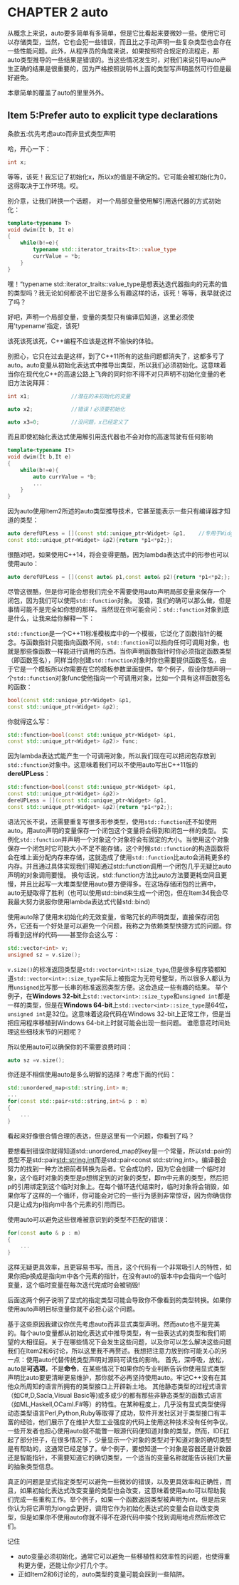# CHAPTER 2 auto

从概念上来说，auto要多简单有多简单，但是它比看起来要微妙一些。使用它可以存储类型，当然，它也会犯一些错误，而且比之手动声明一些复杂类型也会存在一些性能问题。此外，从程序员的角度来说，如果按照符合规定的流程走，那auto类型推导的一些结果是错误的。当这些情况发生时，对我们来说引导auto产生正确的结果是很重要的，因为严格按照说明书上面的类型写声明虽然可行但是最好避免。

本章简单的覆盖了auto的里里外外。

## Item 5:Prefer auto to explicit type declarations
条款五:优先考虑auto而非显式类型声明

哈，开心一下：

````cpp
int x;
````
等等，该死！我忘记了初始化x，所以x的值是不确定的。它可能会被初始化为0，这得取决于工作环境。哎。

别介意，让我们转换一个话题， 对一个局部变量使用解引用迭代器的方式初始化：
````cpp
template<typename T>
void dwim(It b, It e)
{
	while(b!=e){
		typename std::iterator_traits<It>::value_type
		currValue = *b;
	}
}
````

嘿！“typename std::iterator_traits<It>::value_type是想表达迭代器指向的元素的值的类型吗？我无论如何都说不出它是多么有趣这样的话，该死！等等，我早就说过了吗？

好吧，声明一个局部变量，变量的类型只有编译后知道，这里必须使用'typename'指定，该死!

该死该死该死，C++编程不应该是这样不愉快的体验。

别担心，它只在过去是这样，到了C++11所有的这些问题都消失了，这都多亏了auto。auto变量从初始化表达式中推导出类型，所以我们必须初始化。这意味着当你在现代化C++的高速公路上飞奔的同时你不得不对只声明不初始化变量的老旧方法说拜拜：
````cpp
int x1;				//潜在的未初始化的变量
	
auto x2;			//错误！必须要初始化

auto x3=0;			//没问题，x已经定义了
````
而且即使初始化表达式使用解引用迭代器也不会对你的高速驾驶有任何影响
````cpp
template<typename It>
void dwim(It b,It e)
{
	while(b!=e){
		auto currValue = *b;
		...
	}
}
````
因为auto使用Item2所述的auto类型推导技术，它甚至能表示一些只有编译器才知道的类型：
````cpp
auto derefUPLess = [](const std::unique_ptr<Widget> &p1,	//专用于Widget类型的比较函数
const std::unique_ptr<Widget> &p2){return *p1<*p2;};
````
很酷对吧，如果使用C++14，将会变得更酷，因为lambda表达式中的形参也可以使用auto：
````cpp
auto derefUPLess = [](const auto& p1,const auto& p2){return *p1<*p2;};
````
尽管这很酷，但是你可能会想我们完全不需要使用auto声明局部变量来保存一个闭包，因为我们可以使用`std::function`对象。
没错，我们的确可以那么做，但是事情可能不是完全如你想的那样。当然现在你可能会问：`std::function`对象到底是什么，让我来给你解释一下：


`std::function`是一个C++11标准模板库中的一个模板，它泛化了函数指针的概念。与函数指针只能指向函数不同，`std::function`可以指向任何可调用对象，也就是那些像函数一样能进行调用的东西。当你声明函数指针时你必须指定函数类型（即函数签名），同样当你创建`std::function`对象时你也需要提供函数签名，由于它是一个模板所以你需要在它的模板参数里面提供。举个例子，假设你想声明一个`std::function`对象func使他指向一个可调用对象，比如一个具有这样函数签名的函数：
````cpp
bool(const std::unique_ptr<Widget> &p1,
const std::unique_ptr<Widget> &p2);
````
你就得这么写：
````cpp
std::function<bool(const std::unique_ptr<Widget> &p1,
const std::unique_ptr<Widget> &p2)> func;
````
因为lambda表达式能产生一个可调用对象，所以我们现在可以把闭包存放到`std::function`对象中。这意味着我们可以不使用auto写出C++11版的**dereUPLess**：
````cpp
std::function<bool(const std::unique_ptr<Widget> &p1,
const std::unique_ptr<Widget> &p2)>
dereUPLess = [](const std::unique_ptr<Widget> &p1,
const std::unique_ptr<Widget> &p2){return *p1<*p2;};
````
语法冗长不说，还需要重复写很多形参类型，使用`std::function`还不如使用auto。用auto声明的变量保存一个闭包这个变量将会得到和闭包一样的类型。
实例化`std::function`并声明一个对象这个对象将会有固定的大小。当使用这个对象保存一个闭包时它可能大小不足不能存储，这个时候`std::function`的构造函数将会在堆上面分配内存来存储，这就造成了使用`std::function`比auto会消耗更多的内存。并且通过具体实现我们得知通过std::function调用一个闭包几乎无疑比auto声明的对象调用要慢。
换句话说，std::function方法比auto方法要更耗空间且更慢，并且比起写一大堆类型使用auto要方便得多。在这场存储闭包的比赛中，auto无疑取得了胜利（也可以使用std::bind来生成一个闭包，但在Item34我会尽我最大努力说服你使用lambda表达式代替std::bind)

使用auto除了使用未初始化的无效变量，省略冗长的声明类型，直接保存闭包外，它还有一个好处是可以避免一个问题，我称之为依赖类型快捷方式的问题。你将看到这样的代码——甚至你会这么写：
````cpp
std::vector<int> v;
unsigned sz = v.size();
````
`v.size()`的标准返回类型是`std::vector<int>::size_type`,但是很多程序猿都知道`std::vector<int>::size_type`实际上被指定为无符号整型，所以很多人都认为用`unsigned`比写那一长串的标准返回类型方便。这会造成一些有趣的结果。
举个例子，在**Windows 32-bit**上`std::vector<int>::size_type`和`unsigned int`都是一样的类型，但是在**Windows 64-bit**上`std::vector<int>::size_type`是64位，`unsigned int`是32位。这意味着这段代码在Windows 32-bit上正常工作，但是当把应用程序移植到Windows 64-bit上时就可能会出现一些问题。
谁愿意花时间处理这些细枝末节的问题呢？

所以使用auto可以确保你的不需要浪费时间：
````cpp
auto sz =v.size();
````
你还是不相信使用auto是多么明智的选择？考虑下面的代码：
````cpp
std::unordered_map<std::string,int> m;
...
for(const std::pair<std::string,int>& p : m)
{
	...
}
````
看起来好像很合情合理的表达，但是这里有一个问题，你看到了吗？

要想看到错误你就得知道std::unordered_map的key是一个常量，所以std::pair的类型不是std::pair<std::string,int>而是std::pair<const std::string,int>。编译器会努力的找到一种方法把前者转换为后者。它会成功的，因为它会创建一个临时对象，这个临时对象的类型是p想绑定到的对象的类型，即m中元素的类型，然后把p的引用绑定到这个临时对象上。在每个循环迭代结束时，临时对象将会销毁，如果你写了这样的一个循环，你可能会对它的一些行为感到非常惊讶，因为你确信你只是让成为p指向m中各个元素的引用而已。

使用auto可以避免这些很难被意识到的类型不匹配的错误：
````cpp
for(const auto & p : m)
{
	...
}
````
这样无疑更具效率，且更容易书写。而且，这个代码有一个非常吸引人的特性，如果你把p换成是指向m中各个元素的指针，在没有auto的版本中p会指向一个临时变量，这个临时变量在每次迭代完成时会被销毁!

后面这两个例子说明了显式的指定类型可能会导致你不像看到的类型转换。如果你使用auto声明目标变量你就不必担心这个问题。

基于这些原因我建议你优先考虑auto而非显式类型声明。然而auto也不是完美的。每个auto变量都从初始化表达式中推导类型，有一些表达式的类型和我们期望的大相径庭。关于在哪些情况下会发生这些问题，以及你可以怎么解决这些问题我们在Item2和6讨论，所以这里我不再赘述。我想把注意力放到你可能关心的另一点：使用auto代替传统类型声明对源码可读性的影响。
首先，深呼吸，放松，auto是**可选项**，不是**命令**，在某些情况下如果你的专业判断告诉你使用显式类型声明比auto要更清晰更易维护，那你就不必再坚持使用auto。牢记C++没有在其他众所周知的语言所拥有的类型接口上开辟新土地。
其他静态类型的过程式语言（如C#,D,Sacla,Visual Basic等)或多或少的都有那些非静态类型的函数式语言（如ML,Haskell,OCaml.F#等）的特性。在某种程度上，几乎没有显式类型使得动态类型语言Perl,Python,Ruby等取得了成功，软件开发社区对于类型接口有丰富的经验，他们展示了在维护大型工业强度的代码上使用这种技术没有任何争议。
一些开发者也担心使用auto就不能瞥一眼源代码便知道对象的类型，然而，IDE扛起了部分担子，在很多情况下，少量显示一个对象的类型对于知道对象的确切类型是有帮助的，这通常已经足够了。举个例子，要想知道一个对象是容器还是计数器还是智能指针，不需要知道它的确切类型，一个适当的变量名称就能告诉我们大量的抽象类型信息。

真正的问题是显式指定类型可以避免一些微妙的错误，以及更具效率和正确性，而且，如果初始化表达式改变变量的类型也会改变，这意味着使用auto可以帮助我们完成一些重构工作。举个例子，如果一个函数返回类型被声明为int，但是后来你认为将它声明为long会更好，调用它作为初始化表达式的变量会自动改变类型，但是如果你不使用auto你就不得不在源代码中挨个找到调用地点然后修改它们。

记住

+ auto变量必须初始化，通常它可以避免一些移植性和效率性的问题，也使得重构更方便，还能让你少打几个字。
+ 正如Item2和6讨论的，auto类型的变量可能会踩到一些陷阱。